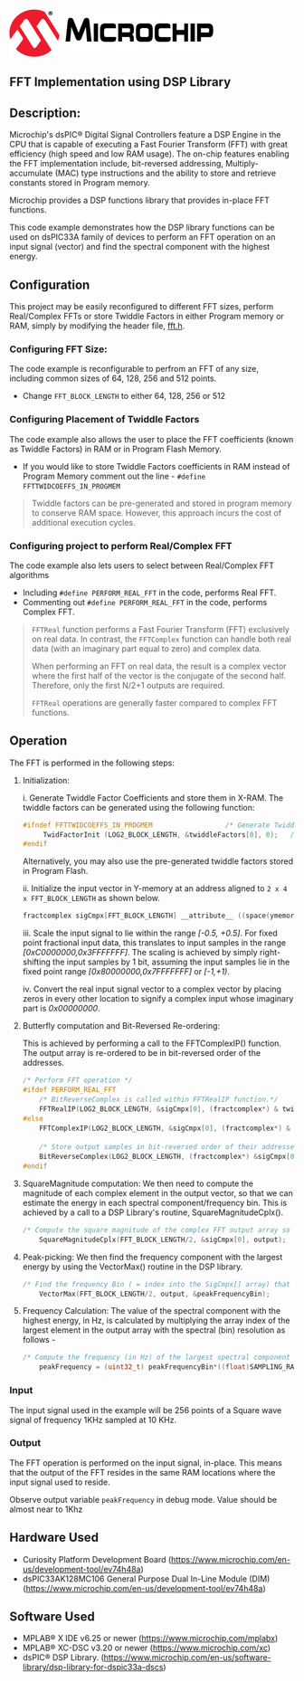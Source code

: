 <picture>
    <source media="(prefers-color-scheme: dark)" srcset="../images/microchip_logo_white_red.png">
	<source media="(prefers-color-scheme: light)" srcset="../images/microchip_logo_black_red.png">
    <img alt="Microchip Logo." src="../images/microchip_logo_black_red.png">
</picture>


##  FFT Implementation using DSP Library

## Description:

Microchip's dsPIC® Digital Signal Controllers feature a DSP Engine in the CPU that is capable of executing a Fast Fourier Transform (FFT) 
with great efficiency (high speed and low RAM usage). The on-chip features enabling the FFT implementation include, bit-reversed addressing,
Multiply-accumulate (MAC) type instructions and the ability to store and retrieve constants stored in Program memory.

Microchip provides a DSP functions library that provides in-place FFT functions.

This code example demonstrates how the DSP library functions can be used on dsPIC33A family of devices to perform an FFT operation on an input signal (vector) and find the spectral component with the highest energy. 

## Configuration
This project may be easily reconfigured to different FFT sizes, perform Real/Complex FFTs or store Twiddle Factors in either Program memory or RAM, simply by modifying the header file, [fft.h](firmware/src/fft.h).

### Configuring FFT Size:

The code example is reconfigurable to perfrom an FFT of any size, including common sizes of 64, 128, 256 and 512 points.  
- Change `FFT_BLOCK_LENGTH` to either 64, 128, 256 or 512

### Configuring Placement of Twiddle Factors
The code example also allows the user to place the FFT coefficients (known as Twiddle Factors) in RAM or in Program Flash Memory.
- If you would like to store Twiddle Factors coefficients in RAM instead of Program Memory comment out the line - `#define FFTTWIDCOEFFS_IN_PROGMEM`

> Twiddle factors can be pre-generated and stored in program memory to conserve RAM space. However, this approach incurs the cost of additional execution cycles.

### Configuring project to perform Real/Complex FFT
The code example also lets users to select between Real/Complex FFT algorithms
- Including `#define PERFORM_REAL_FFT` in the code, performs Real FFT.
- Commenting out `#define PERFORM_REAL_FFT` in the code, performs Complex FFT.


> `FFTReal` function performs a Fast Fourier Transform (FFT) exclusively on real data. In contrast, the `FFTComplex` function can handle both real data (with an imaginary part equal to zero) and complex data.
>
> When performing an FFT on real data, the result is a complex vector where the first half of the vector is the conjugate of the second half. Therefore, only the first N/2+1 outputs are required.
>
> `FFTReal` operations are generally faster compared to complex FFT functions.

## Operation

The FFT is performed in the following steps:

1. Initialization: 

   i. Generate Twiddle Factor Coefficients and store them in X-RAM. The twiddle factors can be generated using the following function:
      ```C
      #ifndef FFTTWIDCOEFFS_IN_PROGMEM					/* Generate TwiddleFactor Coefficients */
           TwidFactorInit (LOG2_BLOCK_LENGTH, &twiddleFactors[0], 0);	/* We need to do this only once at start-up */
      #endif
      ```

      Alternatively, you may also use the pre-generated twiddle factors stored in Program Flash.

   ii. Initialize the input vector in Y-memory at an address aligned to `2 x 4 x FFT_BLOCK_LENGTH` as shown below.
      
      ```C
      fractcomplex sigCmpx[FFT_BLOCK_LENGTH] __attribute__ ((space(ymemory), aligned (FFT_BLOCK_LENGTH * 2 *4)));
      ```
      
   iii. Scale the input signal to lie within the range _[-0.5, +0.5]_. For fixed point fractional input data, this translates to input samples in 
   the range _[0xC0000000,0x3FFFFFFF]_. The scaling is achieved by simply right-shifting the input samples by 1 bit, assuming the input samples lie 
   in the fixed point range _[0x80000000,0x7FFFFFFF]_ or _[-1,+1)_.

   iv. Convert the real input signal vector to a complex vector by placing zeros in every other location to signify a complex input whose
 imaginary part is _0x00000000_.


2. Butterfly computation and Bit-Reversed Re-ordering: 
   
   This is achieved by performing a call to the FFTComplexIP() function. The output array is re-ordered to be in bit-reversed order of the addresses.
   ```C
   /* Perform FFT operation */
   #ifdef PERFORM_REAL_FFT
       /* BitReverseComplex is called within FFTRealIP function.*/
       FFTRealIP(LOG2_BLOCK_LENGTH, &sigCmpx[0], (fractcomplex*) & twiddleFactors[0]);
   #else
       FFTComplexIP(LOG2_BLOCK_LENGTH, &sigCmpx[0], (fractcomplex*) & twiddleFactors[0], 0);

       /* Store output samples in bit-reversed order of their addresses */
       BitReverseComplex(LOG2_BLOCK_LENGTH, (fractcomplex*) &sigCmpx[0]);
   #endif
   ```


3. SquareMagnitude computation: We then need to compute the magnitude of each complex element in the output vector, so that we can estimate 
the energy in each spectral component/frequency bin. This is achieved by a call to a DSP Library's routine, SquareMagnitudeCplx(). 
   ```C
   /* Compute the square magnitude of the complex FFT output array so we have a Real output vetor */
       SquareMagnitudeCplx(FFT_BLOCK_LENGTH/2, &sigCmpx[0], output);
   ```


4. Peak-picking: We then find the frequency component with the largest energy by using the VectorMax() routine in the DSP library.
   ```C
   /* Find the frequency Bin ( = index into the SigCmpx[] array) that has the largest energy i.e., the largest spectral component */
       VectorMax(FFT_BLOCK_LENGTH/2, output, &peakFrequencyBin);
   ```


5. Frequency Calculation: The value of the spectral component with the highest energy, in Hz, is calculated by multiplying the array index of 
the largest element in the output array with the spectral (bin) resolution as follows - 
   ```C
   /* Compute the frequency (in Hz) of the largest spectral component */
       peakFrequency = (uint32_t) peakFrequencyBin*((float)SAMPLING_RATE/FFT_BLOCK_LENGTH);
   ```


### Input

The input signal used in the example will be 256 points of a Square wave signal of frequency 1KHz sampled at 10 KHz.

### Output
The FFT operation is performed on the input signal, in-place. This means that the output of the FFT resides in the same RAM locations where the
 input signal used to reside. 

Observe output variable `peakFrequency` in debug mode. Value should be almost near to 1Khz



## Hardware Used

- Curiosity Platform Development Board (https://www.microchip.com/en-us/development-tool/ev74h48a)
- dsPIC33AK128MC106 General Purpose Dual In-Line Module (DIM) (https://www.microchip.com/en-us/development-tool/ev74h48a)
	
	
## Software Used 

- MPLAB® X IDE v6.25 or newer (https://www.microchip.com/mplabx)
- MPLAB® XC-DSC v3.20 or newer (https://www.microchip.com/xc)
- dsPIC® DSP Library. (https://www.microchip.com/en-us/software-library/dsp-library-for-dspic33a-dscs)